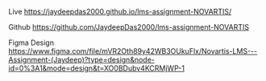 Live
https://jaydeepdas2000.github.io/lms-assignment-NOVARTIS/


Github
https://github.com/JaydeepDas2000/lms-assignment-NOVARTIS


Figma Design
https://www.figma.com/file/mVR2Oth89y42WB3OUkuFlx/Novartis-LMS---Assignment-(Jaydeep)?type=design&node-id=0%3A1&mode=design&t=XO0BDubv4KCRMjWP-1
